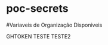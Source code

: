 # poc-secrets

#Variaveis de Organização Disponiveis
<!-- ORG:START -->
GHTOKEN
TESTE
TESTE2
<!-- ORG:END -->
